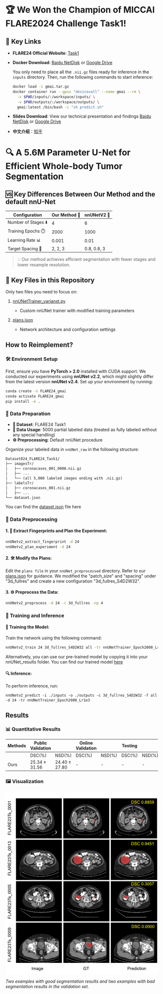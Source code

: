 # 🏆 We Won the Champion of MICCAI FLARE2024 Challenge Task1!

## 🔗 Key Links

- **FLARE24 Official Website**: [Task1](https://www.codabench.org/competitions/2319/)

- **Docker Download**: [Baidu NetDisk](https://pan.baidu.com/s/1SbrBYHYYxjQZGpYQRPYAYA?pwd=yrjx) or [Google Drive](https://drive.google.com/file/d/1patISup4J6jAZrrkhugiWNBGNfT0co3C/view?usp=sharing)

  You only need to place all the `.nii.gz` files ready for inference in the `inputs` directory. Then, run the following commands to start inference:
  ```bash
  docker load -i gmai.tar.gz
  docker container run --gpus "device=all" --name gmai --rm \
    -v $PWD/inputs/:/workspace/inputs/ \
    -v $PWD/outputs/:/workspace/outputs/ \
    gmai:latest /bin/bash -c "sh predict.sh"
- **Slides Download**: View our technical presentation and findings [Baidu NetDisk](https://pan.baidu.com/s/1odgg5nFoAqW516QyVb4rRg?pwd=povu) or [Google Drive](https://drive.google.com/file/d/12RL0UXq4FNSGCfv-kVZxgW1EOwsHZUoC/view?usp=drive_link)
- **中文介绍**：[知乎](https://zhuanlan.zhihu.com/p/8374029165) 

# 🔍 A 5.6M Parameter U-Net for Efficient Whole-body Tumor Segmentation

## 🆚 Key Differences Between Our Method and the default nnU-Net

| Configuration | Our Method 🚀 | nnUNetV2 🗿 |
|---------------|--------------|-------------|
| Number of Stages ⬇️ | 4 | 6 |
| Training Epochs ⏱️ | 2000 | 1000 |
| Learning Rate 📊 | 0.001 | 0.01 |
| Target Spacing 📐 | 2, 2, 3 | 0.8, 0.8, 3 |

> 💡 Our method achieves efficient segmentation with fewer stages and lower resample resolution.

## 📂 Key Files in this Repository

Only two files you need to focus on:

1. [nnUNetTrainer_varianst.py](./nnunetv2/training/nnUNetTrainer/nnUNetTrainer_varianst.py)
   - Custom nnUNet trainer with modified training parameters
   
2. [plans.json](./nnUNet_results/Dataset024_FLARE24_Task1/nnUNetTrainer_Epoch2000_Lr1e3__nnUNetPlans__3d_fullres_S4D2W32/plans.json) 
   - Network architecture and configuration settings

## How to Reimplement?

### 🛠️ Environment Setup
First, ensure you have **PyTorch > 2.0** installed with CUDA support. We conducted our experiments using **nnUNet v2.2**, which might slightly differ from the latest version **nnUNet v2.4**.
Set up your environment by running:
```bash
conda create -n FLARE24_gmai
conda activate FLARE24_gmai
pip install -e .
```

### 📂 Data Preparation

- **📁 Dataset**: FLARE24 Task1
- **🔢 Data Usage**: 5000 partial labeled data (treated as fully labeled without any special handling)
- **⚙️ Preprocessing**: Default nnUNet procedure

Organize your labeled data in ``nnUNet_raw`` in the following structure:
```
Dataset024_FLARE24_Task1/
├── imagesTr/
│   ├── coronacases_001_0000.nii.gz
│   ├── ...
│   └── (all 5,000 labeled images ending with .nii.gz)
├── labelsTr/
│   ├── coronacases_001.nii.gz
│   ├── ...
└── dataset.json
```
You can find the [dataset.json](./nnUNet_results/Dataset024_FLARE24_Task1/nnUNetTrainer_Epoch2000_Lr1e3__nnUNetPlans__3d_fullres_S4D2W32/dataset.json) file here

### 📝 Data Preprocessing
#### 1. 🧬 Extract Fingerprints and Plan the Experiment:
```bash
nnUNetv2_extract_fingerprint -d 24
nnUNetv2_plan_experiment -d 24
```
#### 2. 🛠️ Modify the Plans:
Edit the ``plans file`` in your ``nnUNet_preprocessed`` directory. Refer to our [plans.json](./nnUNet_results/Dataset024_FLARE24_Task1/nnUNetTrainer_Epoch2000_Lr1e3__nnUNetPlans__3d_fullres_S4D2W32/plans.json) for guidance. We modified the "patch_size" and "spacing" under "3d_fullres" and create a new configuration "3d_fullres_S4D2W32".
#### 3. ⚙️ Preprocess the Data:
```bash
nnUNetv2_preprocess -d 24 -c 3d_fullres -np 4
```

### 🚀 Training and Inference
#### 🔧 Training the Model:
Train the network using the following command:
```bash
nnUNetv2_train 24 3d_fullres_S4D2W32 all -tr nnUNetTrainer_Epoch2000_Lr1e3
```
Alternatively, you can use our pre-trained model by copying it into your nnUNet_results folder. You can find our trained model [here](./nnUNet_results/Dataset024_FLARE24_Task1) 
#### 🔍 Inference:
To perform inference, run:
```
nnUNetv2_predict -i ./inputs -o ./outputs -c 3d_fullres_S4D2W32 -f all -d 24 -tr nnUNetTrainer_Epoch2000_Lr1e3
```

## Results

### 📊 Quantitative Results

| Methods | Public Validation |  | Online Validation |  | Testing |  |
|---------|------------------|--|------------------|--|---------|--|
|         | DSC(%) | NSD(%) | DSC(%) | NSD(%) | DSC(%) | NSD(%) |
| Ours    | 25.34 ± 31.56 | 24.40 ± 27.80 | - | - | - | - |

### 🖼️ Visualization

<img src="imgs/flare23-results.png" width="600"/>

*Two examples with good segmentation results and two examples with bad segmentation results in the validation set.*
